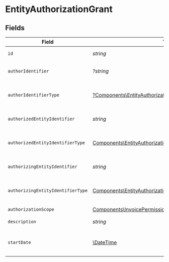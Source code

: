 # EntityAuthorizationGrant


## Fields

| Field                                                                                                                                            | Type                                                                                                                                             | Required                                                                                                                                         | Description                                                                                                                                      |
| ------------------------------------------------------------------------------------------------------------------------------------------------ | ------------------------------------------------------------------------------------------------------------------------------------------------ | ------------------------------------------------------------------------------------------------------------------------------------------------ | ------------------------------------------------------------------------------------------------------------------------------------------------ |
| `id`                                                                                                                                             | *string*                                                                                                                                         | :heavy_check_mark:                                                                                                                               | Identyfikator uprawnienia.                                                                                                                       |
| `authorIdentifier`                                                                                                                               | *?string*                                                                                                                                        | :heavy_minus_sign:                                                                                                                               | Identyfikator osoby nadającej uprawnienie.                                                                                                       |
| `authorIdentifierType`                                                                                                                           | [?Components\EntityAuthorizationGrantAuthorIdentifierType](../../Models/Components/EntityAuthorizationGrantAuthorIdentifierType.md)              | :heavy_minus_sign:                                                                                                                               | Typ identyfikatora osoby nadającej uprawnienie.                                                                                                  |
| `authorizedEntityIdentifier`                                                                                                                     | *string*                                                                                                                                         | :heavy_check_mark:                                                                                                                               | Identyfikator podmiotu uprawnionego.                                                                                                             |
| `authorizedEntityIdentifierType`                                                                                                                 | [Components\EntityAuthorizationsAuthorizedEntityIdentifierType](../../Models/Components/EntityAuthorizationsAuthorizedEntityIdentifierType.md)   | :heavy_check_mark:                                                                                                                               | Typ identyfikatora podmiotu uprawnionego.                                                                                                        |
| `authorizingEntityIdentifier`                                                                                                                    | *string*                                                                                                                                         | :heavy_check_mark:                                                                                                                               | Identyfikator podmiotu uprawniającego.                                                                                                           |
| `authorizingEntityIdentifierType`                                                                                                                | [Components\EntityAuthorizationsAuthorizingEntityIdentifierType](../../Models/Components/EntityAuthorizationsAuthorizingEntityIdentifierType.md) | :heavy_check_mark:                                                                                                                               | Typ identyfikatora podmiotu uprawniającego.                                                                                                      |
| `authorizationScope`                                                                                                                             | [Components\InvoicePermissionType](../../Models/Components/InvoicePermissionType.md)                                                             | :heavy_check_mark:                                                                                                                               | Uprawnienie.                                                                                                                                     |
| `description`                                                                                                                                    | *string*                                                                                                                                         | :heavy_check_mark:                                                                                                                               | Opis uprawnienia.                                                                                                                                |
| `startDate`                                                                                                                                      | [\DateTime](https://www.php.net/manual/en/class.datetime.php)                                                                                    | :heavy_check_mark:                                                                                                                               | Data rozpoczęcia obowiązywania uprawnienia.                                                                                                      |